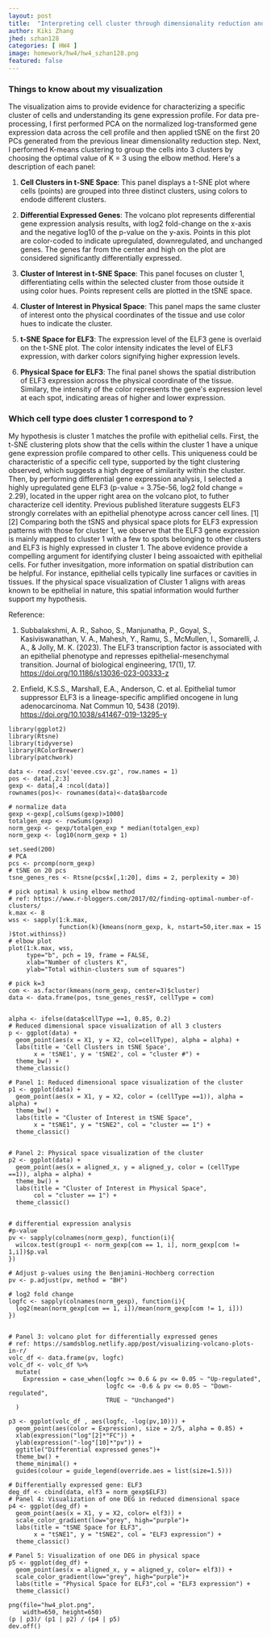 ```yaml
---
layout: post
title:  "Interpreting cell cluster through dimensionality reduction and differential gene expression analysis "
author: Kiki Zhang
jhed: szhan128
categories: [ HW4 ]
image: homework/hw4/hw4_szhan128.png
featured: false
---
```


### Things to know about my visualization
The visualization aims to provide evidence for characterizing a specific cluster of cells and understanding its gene expression profile. For data pre-processing, I first performed PCA on the normalized log-transformed gene expression data across the cell profile and then applied tSNE on the first 20 PCs generated from the previous linear dimensionality reduction step. Next, I performed K-means clustering to group the cells into 3 clusters by choosing the optimal value of K = 3 using the elbow method. Here's a description of each panel:

1. **Cell Clusters in t-SNE Space**: This panel displays a t-SNE plot where cells (points) are grouped into three distinct clusters, using colors to endode different clusters. 
2. **Differential Expressed Genes**: The volcano plot represents differential gene expression analysis results, with log2 fold-change on the x-axis and the negative log10 of the p-value on the y-axis. Points in this plot are color-coded to indicate upregulated, downregulated, and unchanged genes. The genes far from the center and high on the plot are considered significantly differentially expressed.

3. **Cluster of Interest in t-SNE Space**: This panel focuses on cluster 1, differentiating cells within the selected cluster from those outside it using color hues. Points represent cells are plotted in the tSNE space. 

4. **Cluster of Interest in Physical Space**: This panel maps the same cluster of interest onto the physical coordinates of the tissue and use color hues to indicate the cluster. 

5. **t-SNE Space for ELF3**: The expression level of the ELF3 gene is overlaid on the t-SNE plot. The color intensity indicates the level of ELF3 expression, with darker colors signifying higher expression levels.

6. **Physical Space for ELF3**: The final panel shows the spatial distribution of ELF3 expression across the physical coordinate of the tissue. Similary, the intensity of the color represents the gene's expression level at each spot, indicating areas of higher and lower expression.

### Which cell type does cluster 1 correspond to ?
My hypothesis is cluster 1 matches the profile with epithelial cells. First, the t-SNE clustering plots show that the cells within the cluster 1 have a unique gene expression profile compared to other cells. This uniqueness could be characteristic of a specific cell type, supported by the tight clustering observed, which suggests a high degree of similarity within the cluster. Then, by performing differential gene expression analysis, I selected a highly upregulated gene ELF3 (p-value = 3.75e-56, log2 fold change = 2.29), located in the upper right area on the volcano plot, to futher characterize cell identity. Previous published literature suggests ELF3 strongly correlates with an epithelial phenotype across cancer cell lines. [1] [2] Comparing both the tSNS and physical space plots for ELF3 expression patterns with those for cluster 1, we observe that the ELF3 gene expression is mainly mapped to cluster 1 with a few to spots belonging to other clusters and ELF3 is highly expressed in cluster 1. The above evidence provide a compelling argument for identifying cluster I being assoaicted with epithelial cells. For futher invesitgation, more information on spatial distribution can be helpful. For instance, epithelial cells typically line surfaces or cavities in tissues. If the physical space visualization of Cluster 1 aligns with areas known to be epithelial in nature, this spatial information would further support my hypothesis. 



Reference:
1. Subbalakshmi, A. R., Sahoo, S., Manjunatha, P., Goyal, S., Kasiviswanathan, V. A., Mahesh, Y., Ramu, S., McMullen, I., Somarelli, J. A., & Jolly, M. K. (2023). The ELF3 transcription factor is associated with an epithelial phenotype and represses epithelial-mesenchymal transition. Journal of biological engineering, 17(1), 17. https://doi.org/10.1186/s13036-023-00333-z

2. Enfield, K.S.S., Marshall, E.A., Anderson, C. et al. Epithelial tumor suppressor ELF3 is a lineage-specific amplified oncogene in lung adenocarcinoma. Nat Commun 10, 5438 (2019). https://doi.org/10.1038/s41467-019-13295-y


```{r}
library(ggplot2)
library(Rtsne)
library(tidyverse)
library(RColorBrewer)
library(patchwork)

data <- read.csv('eevee.csv.gz', row.names = 1)
pos <- data[,2:3]
gexp <- data[,4 :ncol(data)]
rownames(pos)<- rownames(data)<-data$barcode

# normalize data
gexp <-gexp[,colSums(gexp)>1000]
totalgen_exp <- rowSums(gexp)
norm_gexp <- gexp/totalgen_exp * median(totalgen_exp)
norm_gexp <- log10(norm_gexp + 1)

set.seed(200)
# PCA
pcs <- prcomp(norm_gexp)
# tSNE on 20 pcs
tsne_genes_res <- Rtsne(pcs$x[,1:20], dims = 2, perplexity = 30)

# pick optimal k using elbow method
# ref: https://www.r-bloggers.com/2017/02/finding-optimal-number-of-clusters/
k.max <- 8
wss <- sapply(1:k.max, 
              function(k){kmeans(norm_gexp, k, nstart=50,iter.max = 15 )$tot.withinss})
# elbow plot
plot(1:k.max, wss,
     type="b", pch = 19, frame = FALSE, 
     xlab="Number of clusters K",
     ylab="Total within-clusters sum of squares")

# pick k=3
com <- as.factor(kmeans(norm_gexp, center=3)$cluster)
data <- data.frame(pos, tsne_genes_res$Y, cellType = com)


alpha <- ifelse(data$cellType ==1, 0.85, 0.2)
# Reduced dimensional space visualization of all 3 clusters
p <- ggplot(data) + 
  geom_point(aes(x = X1, y = X2, col=cellType), alpha = alpha) +
  labs(title = 'Cell Clusters in tSNE Space',
       x = 'tSNE1', y = 'tSNE2', col = "cluster #") +
  theme_bw() +
  theme_classic()

# Panel 1: Reduced dimensional space visualization of the cluster
p1 <- ggplot(data) +
  geom_point(aes(x = X1, y = X2, color = (cellType ==1)), alpha = alpha) +
  theme_bw() + 
  labs(title = "Cluster of Interest in tSNE Space",
       x = "tSNE1", y = "tSNE2", col = "cluster == 1") +
  theme_classic()


# Panel 2: Physical space visualization of the cluster
p2 <- ggplot(data) +
  geom_point(aes(x = aligned_x, y = aligned_y, color = (cellType ==1)), alpha = alpha) +
  theme_bw() + 
  labs(title = "Cluster of Interest in Physical Space",
       col = "cluster == 1") +
  theme_classic()


# differential expression analysis 
#p-value
pv <- sapply(colnames(norm_gexp), function(i){
  wilcox.test(group1 <- norm_gexp[com == 1, i], norm_gexp[com != 1,i])$p.val
})

# Adjust p-values using the Benjamini-Hochberg correction
pv <- p.adjust(pv, method = "BH")

# log2 fold change
logfc <- sapply(colnames(norm_gexp), function(i){
  log2(mean(norm_gexp[com == 1, i])/mean(norm_gexp[com != 1, i]))
})


# Panel 3: volcano plot for differentially expressed genes
# ref: https://samdsblog.netlify.app/post/visualizing-volcano-plots-in-r/
volc_df <- data.frame(pv, logfc)
volc_df <- volc_df %>% 
  mutate(
    Expression = case_when(logfc >= 0.6 & pv <= 0.05 ~ "Up-regulated",
                           logfc <= -0.6 & pv <= 0.05 ~ "Down-regulated",
                           TRUE ~ "Unchanged")
  )

p3 <- ggplot(volc_df , aes(logfc, -log(pv,10))) +
  geom_point(aes(color = Expression), size = 2/5, alpha = 0.85) +
  xlab(expression("log"[2]*"FC")) + 
  ylab(expression("-log"[10]*"pv")) +
  ggtitle("Differential expressed genes")+
  theme_bw() +
  theme_minimal() +
  guides(colour = guide_legend(override.aes = list(size=1.5))) 

# Differentially expressed gene: ELF3
deg_df <- cbind(data, elf3 = norm_gexp$ELF3)
# Panel 4: Visualization of one DEG in reduced dimensional space
p4 <- ggplot(deg_df) +
  geom_point(aes(x = X1, y = X2, color= elf3)) +
  scale_color_gradient(low="grey", high="purple")+
  labs(title = "tSNE Space for ELF3",
       x = "tSNE1", y = "tSNE2", col = "ELF3 expression") +
  theme_classic()

# Panel 5: Visualization of one DEG in physical space
p5 <- ggplot(deg_df) +
  geom_point(aes(x = aligned_x, y = aligned_y, color= elf3)) +
  scale_color_gradient(low="grey", high="purple")+
  labs(title = "Physical Space for ELF3",col = "ELF3 expression") +
  theme_classic()

png(file="hw4_plot.png",
    width=650, height=650)
(p | p3)/ (p1 | p2) / (p4 | p5) 
dev.off()
```